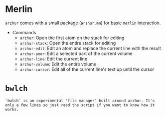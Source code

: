 # Merlin

`arzhur` comes with a small package (`arzhur.mn`) for basic `merlin` interaction.

* Commands
	- `arzhur`: Open the first atom on the stack for editing
	- `arzhur-stack`: Open the entire stack for editing
	- `arzhur-edit`: Edit an atom and replace the current line with the result
	- `arzhur-peer`: Edit a selected part of the current volume
	- `arzhur-line`: Edit the current line
	- `arzhur-volume`: Edit the entire volume
	- `arzhur-cursor`: Edit all of the current line's text up until the cursor

# `bwlch`
	
	`bwlch` is an experimental "file manager" built around arzhur. It's only a few lines so just read the script if you want to know how it works.
